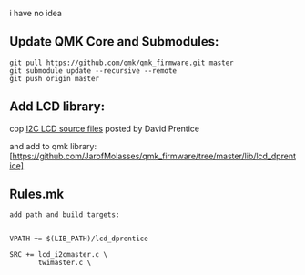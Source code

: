 i have no idea 

## Update QMK Core and Submodules:
```
git pull https://github.com/qmk/qmk_firmware.git master
git submodule update --recursive --remote
git push origin master
```
## Add LCD library:

cop  [I2C LCD source files](https://www.avrfreaks.net/comment/2640876#comment-2640876) posted by David Prentice

and add to qmk library: [https://github.com/JarofMolasses/qmk_firmware/tree/master/lib/lcd_dprentice]

## Rules.mk
```
add path and build targets:


VPATH += $(LIB_PATH)/lcd_dprentice

SRC += lcd_i2cmaster.c \
       twimaster.c \
```
